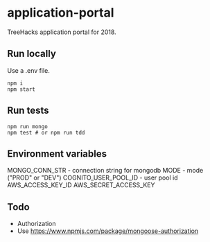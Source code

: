 # application-portal
TreeHacks application portal for 2018.

## Run locally
Use a .env file.
```
npm i
npm start
```

## Run tests
```
npm run mongo
npm test # or npm run tdd
```

## Environment variables
MONGO_CONN_STR - connection string for mongodb
MODE - mode ("PROD" or "DEV")
COGNITO_USER_POOL_ID - user pool id
AWS_ACCESS_KEY_ID
AWS_SECRET_ACCESS_KEY

## Todo
- Authorization
- Use https://www.npmjs.com/package/mongoose-authorization